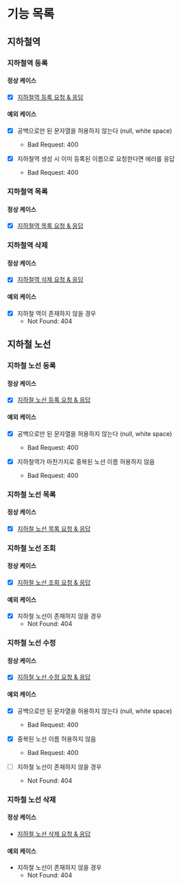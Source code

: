 # 기능 목록

## 지하철역

### 지하철역 등록

#### 정상 케이스

- [X] [지하철역 등록 요청 & 응답](https://techcourse-storage.s3.ap-northeast-2.amazonaws.com/d5c93e187919493da3280be44de0f17f#_%EC%A7%80%ED%95%98%EC%B2%A0%EC%97%AD_%EB%93%B1%EB%A1%9D)

#### 예외 케이스

- [X] 공백으로만 된 문자열을 허용하지 않는다 (null, white space)

  - Bad Request: 400

- [X] 지하철역 생성 시 이미 등록된 이름으로 요청한다면 에러를 응답
  - Bad Request: 400

### 지하철역 목록

#### 정상 케이스

- [x] [지하철역 목록 요청 & 응답](https://techcourse-storage.s3.ap-northeast-2.amazonaws.com/d5c93e187919493da3280be44de0f17f#_%EC%A7%80%ED%95%98%EC%B2%A0%EC%97%AD_%EB%AA%A9%EB%A1%9D)

### 지하철역 삭제

#### 정상 케이스

- [x] [지하철역 삭제 요청 & 응답](https://techcourse-storage.s3.ap-northeast-2.amazonaws.com/d5c93e187919493da3280be44de0f17f#_%EC%A7%80%ED%95%98%EC%B2%A0%EC%97%AD_%EC%82%AD%EC%A0%9C)

#### 예외 케이스

- [x] 지하철 역이 존재하지 않을 경우
  - Not Found: 404

## 지하철 노선

### 지하철 노선 등록

#### 정상 케이스

- [x] [지하철 노선 등록 요청 & 응답](https://techcourse-storage.s3.ap-northeast-2.amazonaws.com/d5c93e187919493da3280be44de0f17f#_%EC%A7%80%ED%95%98%EC%B2%A0_%EB%85%B8%EC%84%A0_%EB%93%B1%EB%A1%9D)

#### 예외 케이스

- [x] 공백으로만 된 문자열을 허용하지 않는다 (null, white space)
  - Bad Request: 400

- [x] 지하철역가 마찬가지로 중복된 노선 이름 허용하지 않음
  - Bad Request: 400

### 지하철 노선 목록

#### 정상 케이스

- [x] [지하철 노선 목록 요청 & 응답](https://techcourse-storage.s3.ap-northeast-2.amazonaws.com/d5c93e187919493da3280be44de0f17f#_%EC%A7%80%ED%95%98%EC%B2%A0_%EB%85%B8%EC%84%A0_%EB%AA%A9%EB%A1%9D)

### 지하철 노선 조회

#### 정상 케이스

- [x] [지하철 노선 조회 요청 & 응답](https://techcourse-storage.s3.ap-northeast-2.amazonaws.com/d5c93e187919493da3280be44de0f17f#_%EC%A7%80%ED%95%98%EC%B2%A0_%EB%85%B8%EC%84%A0_%EC%A1%B0%ED%9A%8C)

#### 예외 케이스

- [x] 지하철 노선이 존재하지 않을 경우
  - Not Found: 404

### 지하철 노선 수정

#### 정상 케이스

- [x] [지하철 노선 수정 요청 & 응답](https://techcourse-storage.s3.ap-northeast-2.amazonaws.com/d5c93e187919493da3280be44de0f17f#_%EC%A7%80%ED%95%98%EC%B2%A0_%EB%85%B8%EC%84%A0_%EC%88%98%EC%A0%95)

#### 예외 케이스

- [x] 공백으로만 된 문자열을 허용하지 않는다 (null, white space)
  - Bad Request: 400

- [x] 중복된 노선 이름 허용하지 않음
  - Bad Request: 400

- [ ] 지하철 노선이 존재하지 않을 경우
  - Not Found: 404

### 지하철 노선 삭제

#### 정상 케이스

- [지하철 노선 삭제 요청 & 응답](https://techcourse-storage.s3.ap-northeast-2.amazonaws.com/d5c93e187919493da3280be44de0f17f#_%EC%A7%80%ED%95%98%EC%B2%A0_%EB%85%B8%EC%84%A0_%EC%82%AD%EC%A0%9C)

#### 예외 케이스

- 지하철 노선이 존재하지 않을 경우
  - Not Found: 404
